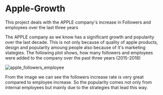 # Apple-Growth
This project deals with the APPLE company's increase in Followers and employees over the last three years

The APPLE company as we know has a significant growth and popularity over the last decade. This is not only because of quality of apple products, design and popularity amoung people also because of it's marketing stategies. 
The following plot shows, how many followers and employees were added to the company over the past three years (2015-2018)

![apple_followers_employee](https://user-images.githubusercontent.com/35080470/52212949-b4aecb80-285b-11e9-92f6-954f34046ffd.jpg)

From the image we can see the followers increase rate is very great compared to employee increase. So the popularity comes not only from internal employees but mainly due to the strategies that lead this way.
